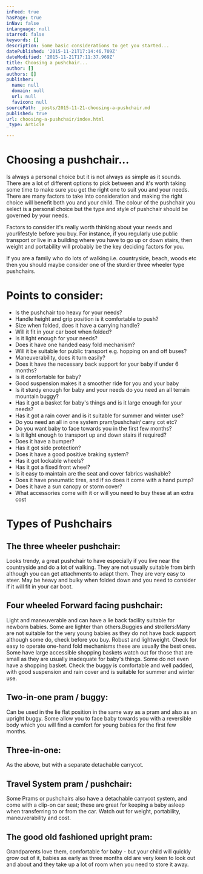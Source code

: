 ```yaml
---
inFeed: true
hasPage: true
inNav: false
inLanguage: null
starred: false
keywords: []
description: Some basic considerations to get you started...
datePublished: '2015-11-21T17:14:46.709Z'
dateModified: '2015-11-21T17:11:37.969Z'
title: Choosing a pushchair...
author: []
authors: []
publisher:
  name: null
  domain: null
  url: null
  favicon: null
sourcePath: _posts/2015-11-21-choosing-a-pushchair.md
published: true
url: choosing-a-pushchair/index.html
_type: Article

---
```

# Choosing a pushchair...

Is always a personal choice but it is not always as simple as it sounds. There are a lot of different options to pick between and it's worth taking some time to make sure you get the right one to suit you and your needs. There are many factors to take into consideration and making the right choice will benefit both you and your child. The colour of the pushchair you select is a personal choice but the type and style of pushchair should be governed by your needs.

Factors to consider it's really worth thinking about your needs and yourlifestyle before you buy. For instance, if you regularly use public transport or live in a building where you have to go up or down stairs, then weight and portability will probably be the key deciding factors for you.

If you are a family who do lots of walking i.e. countryside, beach, woods etc then you should maybe consider one of the sturdier three wheeler type pushchairs.

# Points to consider:

* Is the pushchair too heavy for your needs?
* Handle height and grip position is it comfortable to push?
* Size when folded, does it have a carrying handle?
* Will it fit in your car boot when folded?
* Is it light enough for your needs?
* Does it have one handed easy fold mechanism?
* Will it be suitable for public transport e.g. hopping on and off buses?
* Maneuverability, does it turn easily?
* Does it have the necessary back support for your baby if under 6 months?
* Is it comfortable for baby?
* Good suspension makes it a smoother ride for you and your baby
* Is it sturdy enough for baby and your needs do you need an all terrain mountain buggy?
* Has it got a basket for baby's things and is it large enough for your needs?
* Has it got a rain cover and is it suitable for summer and winter use?
* Do you need an all in one system pram/pushchair/ carry cot etc?
* Do you want baby to face towards you in the first few months?
* Is it light enough to transport up and down stairs if required?
* Does it have a bumper?
* Has it got side protection?
* Does it have a good positive braking system?
* Has it got lockable wheels?
* Has it got a fixed front wheel?
* Is it easy to maintain are the seat and cover fabrics washable?
* Does it have pneumatic tires, and if so does it come with a hand pump?
* Does it have a sun canopy or storm cover?
* What accessories come with it or will you need to buy these at an extra cost

# Types of Pushchairs

## The three wheeler pushchair:

Looks trendy, a great pushchair to have especially if you live near the countryside and do a lot of walking. They are not usually suitable from birth although you can get attachments to adapt them. They are very easy to steer. May be heavy and bulky when folded down and you need to consider if it will fit in your car boot.

## Four wheeled Forward facing pushchair:

Light and maneuverable and can have a lie back facility suitable for newborn babies. Some are lighter than others.Buggies and strollers:Many are not suitable for the very young babies as they do not have back support although some do, check before you buy. Robust and lightweight. Check for easy to operate one-hand fold mechanisms these are usually the best ones. Some have large accessible shopping baskets watch out for those that are small as they are usually inadequate for baby's things. Some do not even have a shopping basket. Check the buggy is comfortable and well padded, with good suspension and rain cover and is suitable for summer and winter use.

## Two-in-one pram / buggy:

Can be used in the lie flat position in the same way as a pram and also as an upright buggy. Some allow you to face baby towards you with a reversible body which you will find a comfort for young babies for the first few months.

## Three-in-one:

As the above, but with a separate detachable carrycot.

## Travel System pram / pushchair:

Some Prams or pushchairs also have a detachable carrycot system, and come with a clip-on car seat; these are great for keeping a baby asleep when transferring to or from the car. Watch out for weight, portability, maneuverability and cost.

## The good old fashioned upright pram:

Grandparents love them, comfortable for baby - but your child will quickly grow out of it, babies as early as three months old are very keen to look out and about and they take up a lot of room when you need to store it away.